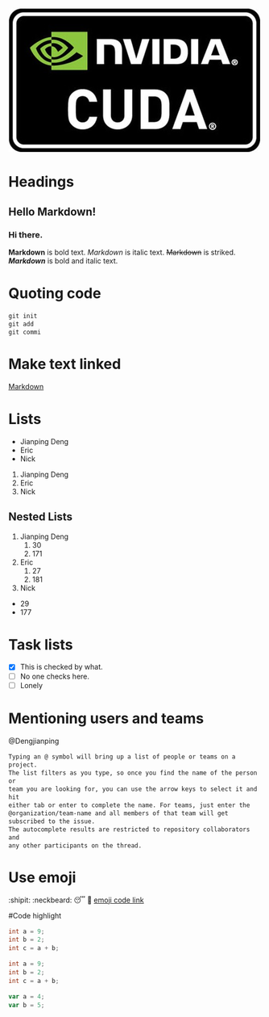 ![cuda](cuda.jpg)

# Headings

## Hello Markdown!
### Hi there.
**Markdown** is bold text.
*Markdown* is italic text.
~~Markdown~~ is striked.
**_Markdown_** is bold and italic text.

# Quoting code
```
git init
git add
git commi
```

# Make text linked
[Markdown](www.baidu.com)

# Lists
- Jianping Deng
- Eric
- Nick
1. Jianping Deng
2. Eric
3. Nick

## Nested Lists
1. Jianping Deng
	1. 30
	2. 171
2. Eric
	1. 27
	2. 181
3. Nick
  * 29
  * 177

# Task lists
- [x] This is checked by what.
- [ ] No one checks here.
- [ ] Lonely

# Mentioning users and teams
@Dengjianping
```
Typing an @ symbol will bring up a list of people or teams on a project. 
The list filters as you type, so once you find the name of the person or 
team you are looking for, you can use the arrow keys to select it and hit 
either tab or enter to complete the name. For teams, just enter the 
@organization/team-name and all members of that team will get subscribed to the issue.
The autocomplete results are restricted to repository collaborators and 
any other participants on the thread.
```

# Use emoji
:shipit: :neckbeard:
:sleeping: :purple_heart:
[emoji code link](http://www.webpagefx.com/tools/emoji-cheat-sheet/)

#Code highlight
```cpp
int a = 9;
int b = 2;
int c = a + b;
```
```c
int a = 9;
int b = 2;
int c = a + b;
```
```js
var a = 4;
var b = 5;
```